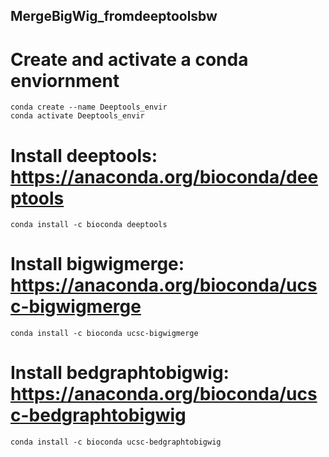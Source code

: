 ## MergeBigWig_fromdeeptoolsbw
# Create and activate a conda enviornment 
```{bash}
conda create --name Deeptools_envir
conda activate Deeptools_envir
```
# Install deeptools: https://anaconda.org/bioconda/deeptools 
```{bash}
conda install -c bioconda deeptools 
```
# Install bigwigmerge: https://anaconda.org/bioconda/ucsc-bigwigmerge
```{bash}
conda install -c bioconda ucsc-bigwigmerge 
```
# Install  bedgraphtobigwig: https://anaconda.org/bioconda/ucsc-bedgraphtobigwig
```{bash}
conda install -c bioconda ucsc-bedgraphtobigwig 
```
